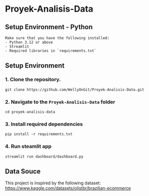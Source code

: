 # Proyek-Analisis-Data

## Setup Environment - Python

```
Make sure that you have the following installed:
- Python 3.12 or above
- Streamlit
- Required libraries in `requirements.txt`
```

## Setup Environment

### 1. Clone the repository.

```
git clone https://github.com/WellyOnGit/Proyek-Analisis-Data.git
```

### 2. Navigate to the `Proyek-Analisis-Data` folder

```
cd proyek-analisis-data
```

### 3. Install required dependencies

```
pip install -r requirements.txt
```

### 4. Run steamlit app

```
streamlit run dashboard/dashboard.py
```

## Data Souce

This project is inspired by the following dataset:
https://www.kaggle.com/datasets/olistbr/brazilian-ecommerce
